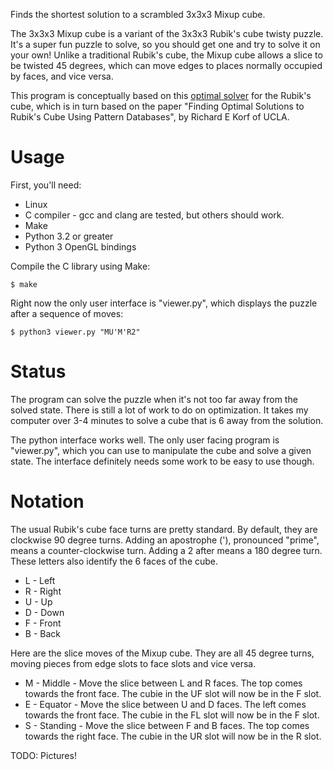 
Finds the shortest solution to a scrambled 3x3x3 Mixup cube.

The 3x3x3 Mixup cube is a variant of the 3x3x3 Rubik's cube twisty puzzle. It's
a super fun puzzle to solve, so you should get one and try to solve it on your
own! Unlike a traditional Rubik's cube, the Mixup cube allows a slice to be
twisted 45 degrees, which can move edges to places normally occupied by faces,
and vice versa.

This program is conceptually based on this [optimal
solver](https://github.com/brownan/Rubiks-Cube-Solver/) for the Rubik's cube,
which is in turn based on the paper "Finding Optimal Solutions to Rubik's Cube
Using Pattern Databases", by Richard E Korf of UCLA.


Usage
=====

First, you'll need:
 * Linux
 * C compiler - gcc and clang are tested, but others should work.
 * Make
 * Python 3.2 or greater
 * Python 3 OpenGL bindings

Compile the C library using Make:

    $ make

Right now the only user interface is "viewer.py", which displays the puzzle
after a sequence of moves:

    $ python3 viewer.py "MU'M'R2"


Status
======

The program can solve the puzzle when it's not too far away from the solved
state. There is still a lot of work to do on optimization. It takes my computer
over 3-4 minutes to solve a cube that is 6 away from the solution.

The python interface works well. The only user facing program is "viewer.py",
which you can use to manipulate the cube and solve a given state. The interface
definitely needs some work to be easy to use though.


Notation
========

The usual Rubik's cube face turns are pretty standard. By default, they are
clockwise 90 degree turns. Adding an apostrophe ('), pronounced "prime", means
a counter-clockwise turn. Adding a 2 after means a 180 degree turn. These
letters also identify the 6 faces of the cube.
* L - Left
* R - Right
* U - Up
* D - Down
* F - Front
* B - Back

Here are the slice moves of the Mixup cube. They are all 45 degree turns, moving pieces from edge slots to face slots and vice versa.
* M - Middle - Move the slice between L and R faces. The top comes towards the front face. The cubie in the UF slot will now be in the F slot.
* E - Equator - Move the slice between U and D faces. The left comes towards the front face. The cubie in the FL slot will now be in the F slot.
* S - Standing - Move the slice between F and B faces. The top comes towards the right face. The cubie in the UR slot will now be in the R slot.

TODO: Pictures!
